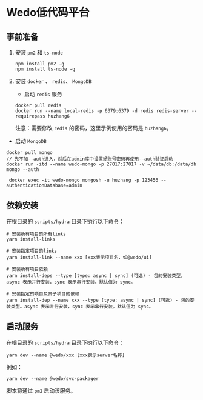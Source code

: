 # Wedo低代码平台

## 事前准备
1. 安装 `pm2` 和 `ts-node`

   ```
   npm install pm2 -g
   npm install ts-node -g
   ```

2. 安装 `docker` 、 `redis`、 `MongoDB`
   - 启动 `redis` 服务
   ```
   docker pull redis
   docker run --name local-redis -p 6379:6379 -d redis redis-server --requirepass huzhang6
   ```
   注意：需要修改 `redis` 的密码，这里示例使用的密码是 `huzhang6`。

  - 启动 `MongoDB`
  ```
  docker pull mongo
  // 先不加--auth进入，然后在admin库中设置好账号密码再使用--auth验证启动
  docker run -itd --name wedo-mongo -p 27017:27017 -v ~/data/db:/data/db mongo --auth

  ```
  ```
   docker exec -it wedo-mongo mongosh -u huzhang -p 123456 --authenticationDatabase=admin
  ```

## 依赖安装
在根目录的 `scripts/hydra` 目录下执行以下命令：
```
# 安装所有项目的所有links
yarn install-links 

# 安装指定项目的links
yarn install-link --name xxx [xxx表示项目名，如@wedo/ui] 

# 安装所有项目依赖
yarn install-deps --type [type: async | sync] (可选) - 包的安装类型。async 表示并行安装，sync 表示串行安装。默认值为 sync。

# 安装指定的项目及其子项目的依赖
yarn install-dep --name xxx --type [type: async | sync] (可选) - 包的安装类型。async 表示并行安装，sync 表示串行安装。默认值为 sync。

```




## 启动服务
在根目录的 `scripts/hydra` 目录下执行以下命令：

```
yarn dev --name @wedo/xxx [xxx表示server名称]
```

例如：

```
yarn dev --name @wedo/svc-packager
```
脚本将通过 `pm2` 启动该服务。

